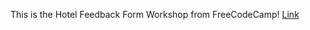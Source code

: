 This is the Hotel Feedback Form Workshop from FreeCodeCamp!
[Link](https://lykaiio.github.io/fcc-hotelfeedbackform)
